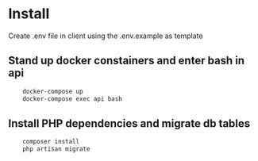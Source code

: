 
# Install
Create .env file in client using the .env.example as template

## Stand up docker constainers and enter bash in api 
```bash
    docker-compose up
    docker-compose exec api bash
```
## Install PHP dependencies and migrate db tables 
```bash
    composer install
    php artisan migrate 
```


